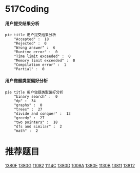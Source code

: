 # 517Coding

<!-- tabs:start -->



#### **用户提交结果分析**

```mermaid
pie title 用户提交结果分析
    "Accepted" :  18
    "Rejected" :  0
    "Wrong answer" :  6
    "Runtime error" :  0
    "Time limit exceeded" :  0
    "Memory limit exceeded" :  0
    "Compilation error" :  1
    "Partial" :  0
```

#### **用户做题类型偏好分析**

```mermaid
pie title 用户做题类型偏好分析
    "binary search" :  0
    "dp" :  34
    "graphs" :  0
    "trees" :  27
    "divide and conquer" :  13
    "greedy" :  27
    "two pointers" :  18
    "dfs and similar" :  2
    "math" :  2
```



<!-- tabs:end -->
# 推荐题目
[1380F](https://codeforces.com/contest/1380/problem/F)
[1380G](https://codeforces.com/contest/1380/problem/G)
[11082](https://codeforces.com/contest/1108/problem/2)
[1114C](https://codeforces.com/contest/1114/problem/C)
[1380D](https://codeforces.com/contest/1380/problem/D)
[1008A](https://codeforces.com/contest/1008/problem/A)
[1380E](https://codeforces.com/contest/1380/problem/E)
[1130B](https://codeforces.com/contest/1130/problem/B)
[13811](https://codeforces.com/contest/1381/problem/1)
[13812](https://codeforces.com/contest/1381/problem/2)
